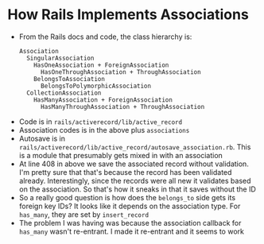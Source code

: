 # How Rails Implements Associations

* From the Rails docs and code, the class hierarchy is:  
  ```
  Association  
    SingularAssociation  
      HasOneAssociation + ForeignAssociation  
        HasOneThroughAssociation + ThroughAssociation  
      BelongsToAssociation  
        BelongsToPolymorphicAssociation  
    CollectionAssociation  
      HasManyAssociation + ForeignAssociation  
        HasManyThroughAssociation + ThroughAssociation  
  ```
* Code is in `rails/activerecord/lib/active_record`
* Association codes is in the above plus `associations`
* Autosave is in `rails/activerecord/lib/active_record/autosave_association.rb`. This is a module that presumably gets mixed in with an association
* At line 408 in above we save the associated record without validation.
I'm pretty sure that that's because the record has been validated already. Interestingly, since the records were all new it validates based on the association. So that's how it sneaks in that it saves without the ID
* So a really good question is how does the `belongs_to` side gets its foreign key IDs? It looks like it depends on the association type. For `has_many`,
they are set by `insert_record`
* The problem I was having was because the association callback
for `has_many` wasn't re-entrant. I made it re-entrant and it seems to work
